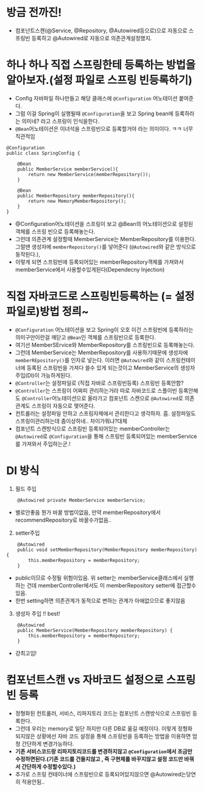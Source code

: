 # 방금 전까진!

- 컴포넌트스캔(@Service, @Repository, @Autowired등으로)으로 자동으로 스프링빈 등록하고 @Autowired로 자동으로 의존관계설정했지.

# 하나 하나 직접 스프링한테 등록하는 방법을 알아보자.(설정 파일로 스프링 빈등록하기)

- Config 자바파일 하나만들고 해당 클래스에 `@Configuration` 어노테이션 붙여준다.
- 그럼 이걸 Spring이 실행될때 `@Configuration`을 보고 Spring bean에 등록하라는 의미네? 라고 스프링이 인식을한다.
- `@Bean`어노테이션은 이녀석을 스프링빈으로 등록할거야 라는 의미이다. ㅋㅋ 너무 직관적임

```
@Configuration
public class SpringConfig {

    @Bean
    public MemberService memberService(){
        return new MemberService(memberRepository());
    }

    @Bean
    public MemberRepository memberRepository(){
        return new MemoryMemberRepository();
    }
}
```

- @Configuration어노테이션을 스프링이 보고 @Bean의 어노테이션으로 설정된 객체를 스프링 빈으로 등록해놓는다.
- 그런데 의존관계 설정할때 MemberService는 MemberRepository를 이용한다. 그럴땐 생성자에 `memberRepository()`를 넣어준다 (`@Autowired`와 같은 방식으로 동작된다.),
- 이렇게 되면 스프링빈에 등록되어있는 memberRepository객체를 가져와서 memberService에서 사용할수있게된다(Dependecny Injection)

# 직접 자바코드로 스프링빈등록하는 (= 설정파일로)방법 정릐~

- `@Configuration` 어노테이션을 보고 Spring이 오호 이건 스프링빈에 등록하라는 의미구만이란걸 깨닫고 `@Bean`인 객체를 스프링빈으로 등록한다.
- 여기선 MemberSErvice와 MemberRepository를 스프링빈으로 등록해놓는다.
- 그런데 MemberService는 MemberRepository를 사용하기때문에 생성자에 `memberREpository()`를 인자로 넣는다. 이러면 `@Autowired`와 같이 스프링컨테이너에 등록된 스프링빈을 가져다 쓸수 있게 되는것이고 MemberService의 생성자 주입(DI)이 가능하게된다.
- `@Controller`는 설정파일로 (직접 자바로 스프링빈등록) 스프링빈 등록안함?
- `@Controller`는 스프링이 어짜피 관리하는거라 따로 자바코드로 스플이빈 등록안해도 `@Controller`어노테이션으로 올라가고 컴포넌트 스캔으로 `@Autowired`로 의존관계도 스프링이 자동으로 맺어준다.
- 컨트롤러는 설정파일 안하고 스프링자체에서 관리한다고 생각하자. 흠. 설정파일도 스프링이관리하는데 좀이상하네.. 차이가뭐냐?대체
- 컴포넌트 스캔방식으로 스프링빈 등록되어있는 memberController는 `@Autowired`로 `@Configuration`을 통해 스프링빈 등록되어있는 memberService를 가져와서 주입하는군.!

# DI 방식

1. 필드 주입

```
    @Autowired private MemberService memberService;
```

- 별로안좋음 뭔가 바꿀 방법이없음, 만약 memberRepository에서 recommendRepository로 바꿀수가없음..

2. setter주입

```
    @Autowired
    public void setMemberRepository(MemberRepository memberRepository){
        this.memberRepository = memberRepository;
    }
```

- public이므로 수정될 위험이있음. 위 setter는 memberService클래스에서 실행하는 건데 memberController에서도 이 memberRepository setter에 접근할수있음.
- 한번 setting하면 의존관계가 동적으로 변하는 관계가 아애없으므로 좋지않음

3. 생성자 주입 !! best!

```
    @Autowired
    public MemberService(MemberRepository memberRepository) {
        this.memberRepository = memberRepository;
    }
```

- 걍최고임!

# 컴포넌트스캔 vs 자바코드 설정으로 스프링빈 등록

- 정형화된 컨트롤러, 서비스, 리파지토리 코드는 컴포넌트 스캔방식으로 스프링빈 등록한다.
- 그런데 우리는 memory로 일단 하지만 다른 DB로 옮길 예정이다. 이렇게 정형화 되지않은 상황에선 자바 코드 설정을 통해 스프링빈을 등록하는 방법을 이용하면 엄청 간단하게 변경가능하다.
- **기존 서비스코드랑 리파지토리코드를 변경하지않고 `@Configuration`에서 조금만 수정하면된다.(기존 코드를 건들지않고 , 즉 구현체를 바꾸지않고 설정 코드만 바꿔서 간단하게 수정할수있다.)**
- 추가로 스프링 컨테이너에 스프링빈으로 등록되어있지않으면 @Autowired는당연히 적용안됨..
